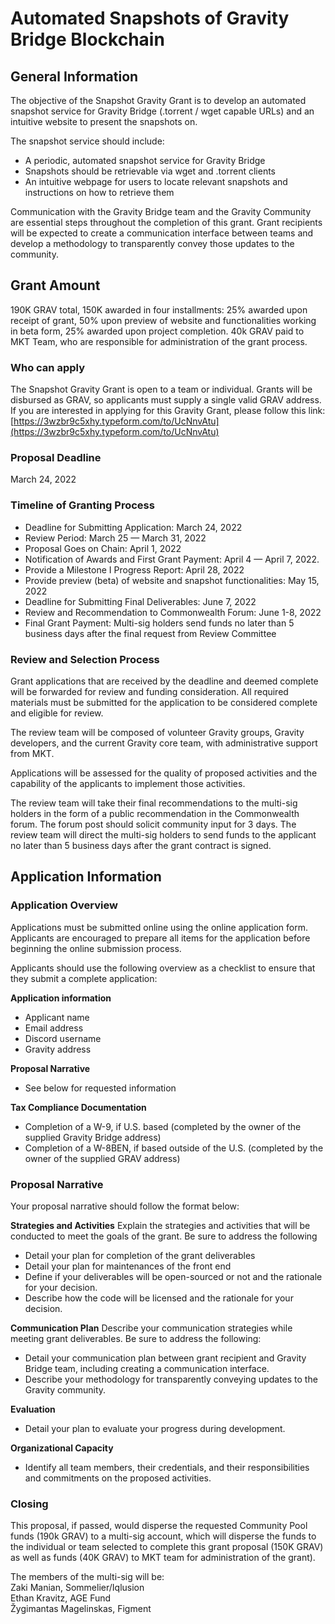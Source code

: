# Automated Snapshots of Gravity Bridge Blockchain

## General Information

The objective of the Snapshot Gravity Grant is to develop an automated snapshot service for Gravity Bridge (.torrent / wget capable URLs) and an intuitive website to present the snapshots on.

The snapshot service should include:
-   A periodic, automated snapshot service for Gravity Bridge
-   Snapshots should be retrievable via wget and .torrent clients
-   An intuitive webpage for users to locate relevant snapshots and instructions on how to retrieve them

Communication with the Gravity Bridge team and the Gravity Community are essential steps throughout the completion of this grant. Grant recipients will be expected to create a communication interface between teams and develop a methodology to transparently convey those updates to the community.

## Grant Amount

190K GRAV total, 150K awarded in four installments: 25% awarded upon receipt of grant, 50% upon preview of website and functionalities working in beta form, 25% awarded upon project completion. 40k GRAV paid to MKT Team, who are responsible for administration of the grant process.

### Who can apply

The Snapshot Gravity Grant is open to a team or individual. Grants will be disbursed as GRAV, so applicants must supply a single valid GRAV address. If you are interested in applying for this Gravity Grant, please follow this link: [https://3wzbr9c5xhy.typeform.com/to/UcNnvAtu](https://3wzbr9c5xhy.typeform.com/to/UcNnvAtu)

### Proposal Deadline

March 24, 2022

### Timeline of Granting Process

-   Deadline for Submitting Application: March 24, 2022
-   Review Period: March 25 ⁠— March 31, 2022
-   Proposal Goes on Chain: April 1, 2022
-   Notification of Awards and First Grant Payment: April 4 — April 7, 2022.
-   Provide a Milestone I Progress Report: April 28, 2022
-   Provide preview (beta) of website and snapshot functionalities: May 15, 2022
-   Deadline for Submitting Final Deliverables: June 7, 2022
-   Review and Recommendation to Commonwealth Forum: June 1-8, 2022
-   Final Grant Payment: Multi-sig holders send funds no later than 5 business days after the final request from Review Committee

### Review and Selection Process

Grant applications that are received by the deadline and deemed complete will be forwarded for review and funding consideration. All required materials must be submitted for the application to be considered complete and eligible for review.

The review team will be composed of volunteer Gravity groups, Gravity developers, and the current Gravity core team, with administrative support from MKT.

Applications will be assessed for the quality of proposed activities and the capability of the applicants to implement those activities.

The review team will take their final recommendations to the multi-sig holders in the form of a public recommendation in the Commonwealth forum. The forum post should solicit community input for 3 days. The review team will direct the multi-sig holders to send funds to the applicant no later than 5 business days after the grant contract is signed.


## Application Information

### Application Overview

Applications must be submitted online using the online application form. Applicants are encouraged to prepare all items for the application before beginning the online submission process.

Applicants should use the following overview as a checklist to ensure that they submit a complete application:

**Application information**
- Applicant name
- Email address
- Discord username
- Gravity address

**Proposal Narrative**
- See below for requested information

**Tax Compliance Documentation**
- Completion of a W-9, if U.S. based (completed by the owner of the supplied Gravity Bridge address)
- Completion of a W-8BEN, if based outside of the U.S. (completed by the owner of the supplied GRAV address)

### **Proposal Narrative**
Your proposal narrative should follow the format below:

**Strategies and Activities**
Explain the strategies and activities that will be conducted to meet the goals of the grant. Be sure to address the following

- Detail your plan for completion of the grant deliverables
- Detail your plan for maintenances of the front end
- Define if your deliverables will be open-sourced or not and the rationale for your decision.
- Describe how the code will be licensed and the rationale for your decision.

**Communication Plan**
Describe your communication strategies while meeting grant deliverables. Be sure to address the following:

- Detail your communication plan between grant recipient and Gravity Bridge team, including creating a communication interface.
- Describe your methodology for transparently conveying updates to the Gravity community.

**Evaluation**
- Detail your plan to evaluate your progress during development.

**Organizational Capacity**
- Identify all team members, their credentials, and their responsibilities and commitments on the proposed activities.

### Closing

This proposal, if passed, would disperse the requested Community Pool funds (190k GRAV) to a multi-sig account, which will disperse the funds to the individual or team selected to complete this grant proposal (150K GRAV) as well as funds (40K GRAV) to MKT team for administration of the grant).

The members of the multi-sig will be: <br>
Zaki Manian, Sommelier/Iqlusion<br>
Ethan Kravitz, AGE Fund<br>
Žygimantas Magelinskas, Figment
